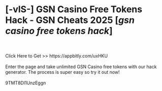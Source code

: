 # [-vlS-] GSN Casino Free Tokens Hack - GSN Cheats 2025 [*gsn casino free tokens hack*]
<br>
<br>Click Here to Get >> https://appbitly.com/uxHKU

<br>
<br>Enter the page and take unlimited GSN Casino free tokens with our hack generator. The process is super easy so try it out now!
<br>
<br>9TMT8Dl1UnzEggn

